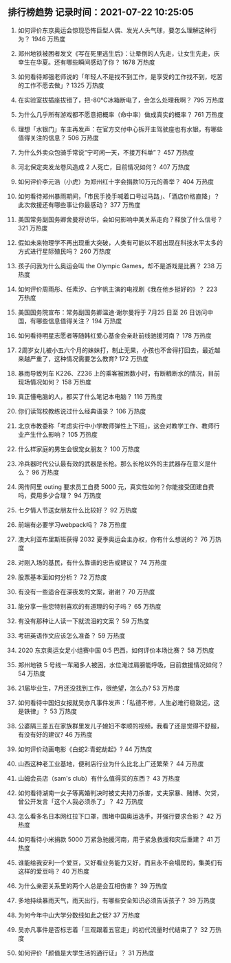 
## 排行榜趋势 记录时间：2021-07-22 10:25:05
  
  1. 如何评价东京奥运会惊现恐怖巨型人偶、发光人头气球，要怎么理解这种行为？ 1946 万热度
    
  2. 郑州地铁被困者发文《写在死里逃生后》：让晕倒的人先走，让女生先走，庆幸生在华夏。还有哪些瞬间感动了你？ 1678 万热度
    
  3. 如何看待郑强老师说的「年轻人不是找不到工作，是享受的工作找不到，吃苦的工作不愿去做」? 1325 万热度
    
  4. 在实验室拔插座拔错了，把-80℃冰箱断电了，会怎么处理我啊？ 795 万热度
    
  5. 为什么几乎所有游戏都不愿意把概率（命中率）做成真实的概率？ 761 万热度
    
  6. 理想「水银门」车主再发声：在官方交付中心拆开主驾驶座也有水银，有哪些值得关注的信息？ 506 万热度
    
  7. 为什么外卖众包骑手常说“宁可闲一天，不接万科单”？ 457 万热度
    
  8. 河北保定突发龙卷风造成 2 人死亡，目前情况如何？ 407 万热度
    
  9. 如何评价李元浩（小虎）为郑州红十字会捐款10万元的善举？ 404 万热度
    
  10. 如何看待郑州暴雨期间，「市民手挽手喊着口号过马路」、「酒店价格直降」？此次救援还有哪些事让你最感动？ 377 万热度
    
  11. 美国常务副国务卿舍曼将访华，会如何影响中美关系走向？释放了什么信号？ 321 万热度
    
  12. 假如未来物理学不再出现重大突破，人类有可能以不超出现在科技水平太多的方式进行星际殖民吗？ 260 万热度
    
  13. 孩子问我为什么奥运会叫 the Olympic Games，却不是游戏是比赛？ 238 万热度
    
  14. 如何评价周雨彤、任素汐、白宇帆主演的电视剧《我在他乡挺好的》？ 223 万热度
    
  15. 美国国务院宣布：常务副国务卿温迪·谢尔曼将于 7月25 日至 26 日访问中国，有哪些信息值得关注？ 194 万热度
    
  16. 如何看待明星志愿者等随韩红爱心基金会亲赴前线驰援河南？ 178 万热度
    
  17. 2周岁女儿被小五六个月的妹妹打，制止无果，小孩也不舍得打回去，最近越来越严重了，这种情况需要怎么教育? 172 万热度
    
  18. 暴雨导致列车 K226、Z236 上的乘客被困数小时，有断粮断水的情况，目前现场情况如何？ 158 万热度
    
  19. 真正懂电脑的人，都买了什么笔记本电脑？ 116 万热度
    
  20. 你们读驾校教练说过什么经典语录？ 106 万热度
    
  21. 北京市教委称「考虑实行中小学教师弹性上下班」，这会对教学工作、教师行业产生什么影响？ 105 万热度
    
  22. 什么样家庭的男生会很宠女朋友？ 100 万热度
    
  23. 冷兵器时代公认最有效的武器是长枪。那么长枪以外的主武器存在意义是什么？ 96 万热度
    
  24. 网传阿里 outing 要求员工自费 5000 元，真实性如何？你能接受团建自费吗，费用多少合理？ 94 万热度
    
  25. 七夕情人节送女朋友什么比较好？ 92 万热度
    
  26. 前端有必要学习webpack吗？ 78 万热度
    
  27. 澳大利亚布里斯班获得 2032 夏季奥运会主办权，你有什么想说的？ 76 万热度
    
  28. 对刚入场的基民，有什么靠谱的忠告或建议？ 74 万热度
    
  29. 股票基本面如何分析？ 72 万热度
    
  30. 有没有一些适合在深夜发的文案，谢谢？ 70 万热度
    
  31. 能分享一些您特别喜欢的有道理的句子吗？ 65 万热度
    
  32. 有没有那种让人读一下就流泪的文案？ 59 万热度
    
  33. 考研英语作文应该怎么准备？ 59 万热度
    
  34. 2020 东京奥运女足小组赛中国 0:5 巴西，如何评价本场比赛？ 58 万热度
    
  35. 郑州地铁 5 号线一车厢多人被困，水位淹过肩膀能呼吸，目前救援情况如何？ 54 万热度
    
  36. 21届毕业生，7月还没找到工作，很绝望，怎么办? 53 万热度
    
  37. 如何看待中国妇女报就吴亦凡事件发声：「私德不修，人生必难行稳致远，这是铁律」？ 53 万热度
    
  38. 公婆隔三差五在家族群里发儿子媳妇不孝顺的视频，我看了还是觉得不舒服，有没有好的建议? 46 万热度
    
  39. 如何评价动画电影《白蛇2:青蛇劫起》? 44 万热度
    
  40. 山西这种老工业基地，便利店行业为什么比北上广还繁荣？ 44 万热度
    
  41. 山姆会员店（sam's club）有什么值得买的东西？ 43 万热度
    
  42. 如何看待湖南一女子等离婚判决时被丈夫持刀杀害，丈夫家暴、赌博、欠贷，曾公开发言「这个人我必须杀了」？ 42 万热度
    
  43. 怎么看多名日本网红拉下口罩，围堵中国奥运选手，并强行要求合影？ 42 万热度
    
  44. 如何看待小米捐款 5000 万紧急驰援河南，用于紧急救援和灾后重建？ 41 万热度
    
  45. 谁能给我安利一个爱豆，又好看业务能力又好，而且永不会塌房的，集美们有这样的爱豆吗？ 40 万热度
    
  46. 为什么亲密关系里的两个人总是会互相伤害？ 39 万热度
    
  47. 多地持续暴雨天气，雨天出行，有哪些安全知识必须告诉孩子？ 39 万热度
    
  48. 为何今年中山大学分数线如此之低? 37 万热度
    
  49. 吴亦凡事件是否标志着「三观跟着五官走」的初代流量时代结束了？ 32 万热度
    
  50. 如何评价「颜值是大学生活的通行证」？ 31 万热度
    